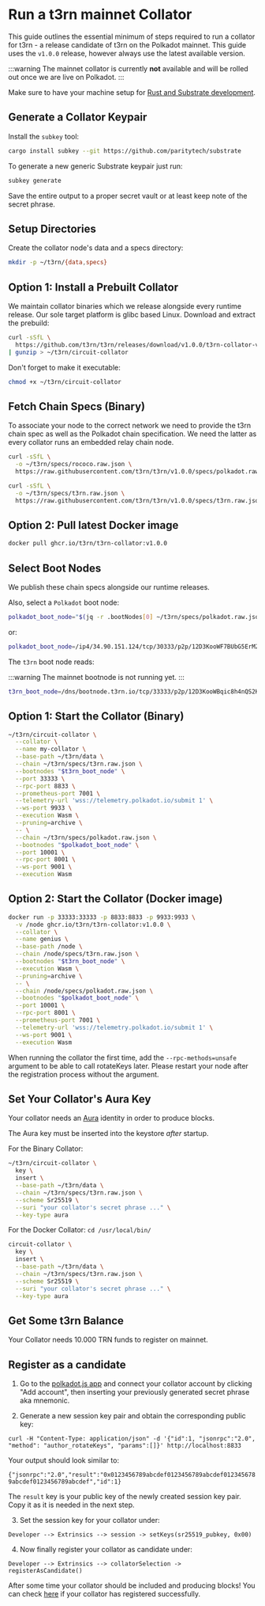 # Run a t3rn mainnet Collator

This guide outlines the essential minimum of steps required to run a collator for t3rn - a release candidate of t3rn on the Polkadot mainnet. This guide uses the `v1.0.0` release, however always use the latest available version.

:::warning
The mainnet collator is currently **not** available and will be rolled out once we are live on Polkadot.
:::

Make sure to have your machine setup for [Rust and Substrate development](https://docs.substrate.io/install/).

## Generate a Collator Keypair

Install the `subkey` tool:

```sh
cargo install subkey --git https://github.com/paritytech/substrate
```

To generate a new generic Substrate keypair just run:

```sh
subkey generate
```

Save the entire output to a proper secret vault or at least keep note of the secret phrase.

## Setup Directories

Create the collator node's data and a specs directory:

```sh
mkdir -p ~/t3rn/{data,specs}
```

## Option 1: Install a Prebuilt Collator

We maintain collator binaries which we release alongside every runtime release. Our sole target platform is glibc based Linux. Download and extract the prebuild:

```sh
curl -sSfL \
  https://github.com/t3rn/t3rn/releases/download/v1.0.0/t3rn-collator-v1.0.0-x86_64-unknown-linux-gnu.gz \
| gunzip > ~/t3rn/circuit-collator
```

Don't forget to make it executable:

```sh
chmod +x ~/t3rn/circuit-collator
```

## Fetch Chain Specs (Binary)

To associate your node to the correct network we need to provide the t3rn chain spec as well as the Polkadot chain specification. We need the latter as every collator runs an embedded relay chain node.

```sh
curl -sSfL \
  -o ~/t3rn/specs/rococo.raw.json \
  https://raw.githubusercontent.com/t3rn/t3rn/v1.0.0/specs/polkadot.raw.json

curl -sSfL \
  -o ~/t3rn/specs/t3rn.raw.json \
  https://raw.githubusercontent.com/t3rn/t3rn/v1.0.0/specs/t3rn.raw.json
```

## Option 2: Pull latest Docker image

```sh
docker pull ghcr.io/t3rn/t3rn-collator:v1.0.0
```



## Select Boot Nodes
We publish these chain specs alongside our runtime releases.

Also, select a `Polkadot` boot node:

```sh
polkadot_boot_node="$(jq -r .bootNodes[0] ~/t3rn/specs/polkadot.raw.json)"
```
or:
```sh
polkadot_boot_node=/ip4/34.90.151.124/tcp/30333/p2p/12D3KooWF7BUbG5ErMZ47ZdarRwtpZamgcZqxwpnFzkhjc1spHnP
```



The `t3rn` boot node reads:

:::warning
The mainnet bootnode is not running yet.
:::

```sh
t3rn_boot_node=/dns/bootnode.t3rn.io/tcp/33333/p2p/12D3KooWBqic8h4nQS2KK751rdkqYPFTWxSo1keuvenBdDKzdTCf
```

## Option 1: Start the Collator (Binary)

```sh
~/t3rn/circuit-collator \
  --collator \
  --name my-collator \
  --base-path ~/t3rn/data \
  --chain ~/t3rn/specs/t3rn.raw.json \
  --bootnodes "$t3rn_boot_node" \
  --port 33333 \
  --rpc-port 8833 \
  --prometheus-port 7001 \
  --telemetry-url 'wss://telemetry.polkadot.io/submit 1' \
  --ws-port 9933 \
  --execution Wasm \
  --pruning=archive \
  -- \
  --chain ~/t3rn/specs/polkadot.raw.json \
  --bootnodes "$polkadot_boot_node" \
  --port 10001 \
  --rpc-port 8001 \
  --ws-port 9001 \
  --execution Wasm
```

## Option 2: Start the Collator (Docker image)

```sh
docker run -p 33333:33333 -p 8833:8833 -p 9933:9933 \
  -v /node ghcr.io/t3rn/t3rn-collator:v1.0.0 \
  --collator \
  --name genius \
  --base-path /node \
  --chain /node/specs/t3rn.raw.json \
  --bootnodes "$t3rn_boot_node" \
  --execution Wasm \
  --pruning=archive \
  -- \
  --chain /node/specs/polkadot.raw.json \
  --bootnodes "$polkadot_boot_node" \
  --port 10001 \
  --rpc-port 8001 \
  --prometheus-port 7001 \
  --telemetry-url 'wss://telemetry.polkadot.io/submit 1' \
  --ws-port 9001 \
  --execution Wasm
```

When running the collator the first time, add the `--rpc-methods=unsafe` argument to be able to call rotateKeys later.
Please restart your node after the registration process without the argument.


## Set Your Collator's Aura Key

Your collator needs an [Aura](https://docs.substrate.io/v3/advanced/consensus/#aura) identity in order to produce blocks.

The Aura key must be inserted into the keystore *after* startup.

For the Binary Collator:
```sh
~/t3rn/circuit-collator \
  key \
  insert \
  --base-path ~/t3rn/data \
  --chain ~/t3rn/specs/t3rn.raw.json \
  --scheme Sr25519 \
  --suri "your collator's secret phrase ..." \
  --key-type aura
```

For the Docker Collator:
`cd /usr/local/bin/`
```sh
circuit-collator \
  key \
  insert \
  --base-path ~/t3rn/data \
  --chain ~/t3rn/specs/t3rn.raw.json \
  --scheme Sr25519 \
  --suri "your collator's secret phrase ..." \
  --key-type aura
```

## Get Some t3rn Balance

Your Collator needs 10.000 TRN funds to register on mainnet.

## Register as a candidate

1. Go to the [polkadot.js app](https://polkadot.js.org/apps/?rpc=wss%3A%2F%2Fws.t0rn.io#/accounts) and connect your collator account by clicking "Add account", then inserting your previously generated secret phrase aka mnemonic.

2. Generate a new session key pair and obtain the corresponding public key:

```
curl -H "Content-Type: application/json" -d '{"id":1, "jsonrpc":"2.0", "method": "author_rotateKeys", "params":[]}' http://localhost:8833
```

Your output should look similar to:

``{"jsonrpc":"2.0","result":"0x0123456789abcdef0123456789abcdef0123456789abcdef0123456789abcdef","id":1}``


The `result` key is your public key of the newly created session key pair. Copy it as it is needed in the next step.

3. Set the session key for your collator under:

```
Developer --> Extrinsics --> session -> setKeys(sr25519_pubkey, 0x00)
```

4. Now finally register your collator as candidate under:

```
Developer --> Extrinsics --> collatorSelection -> registerAsCandidate()
```

After some time your collator should be included and producing blocks!
You can check [here](https://polkadot.js.org/apps/?rpc=wss%3A%2F%2Fws.t0rn.io#/collators) if your collator has registered successfully.